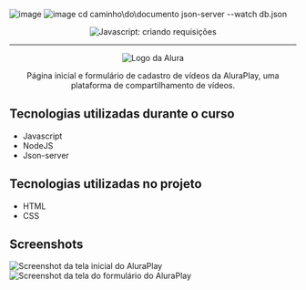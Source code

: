 ![image](https://github.com/user-attachments/assets/1191cf57-134c-43ba-9baa-b99906ea36e7)
![image](https://github.com/user-attachments/assets/40c86b89-eed1-432b-984a-59e86ce86e5f)
cd caminho\do\documento
json-server --watch db.json



<p align="center"> <img src="https://imgur.com/J3hD21O.png" alt="Javascript: criando requisições"> </p>

<hr>

<p align="center"> <img src="https://github.com/MonicaHillman/aluraplay-requisicoes/blob/main/img/logo.png" alt="Logo da Alura"> </p>
<p align="center">Página inicial e formulário de cadastro de vídeos da AluraPlay, uma plataforma de compartilhamento de vídeos.</p>

## Tecnologias utilizadas durante o curso
* Javascript
* NodeJS
* Json-server

## Tecnologias utilizadas no projeto
* HTML
* CSS

## Screenshots
![Screenshot da tela inicial do AluraPlay](https://imgur.com/aymxEsh.png)
![Screenshot da tela do formulário do AluraPlay](https://imgur.com/ShNADf2.png)


<!--1) npm init -y
    2) npm install json-server
    3) Set-ExecutionPolicy RemoteSigned -Scope currentUser :A
    4) json-server --watch db.json 
    
    toda vez que abrir o projeto
    1) cd url/caminho/do/projeto
    2) json-server --watch db.json-->

<!--Para procurar um termo digitamos o localhost/usuario?q=()...)-->

